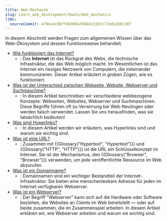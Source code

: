 ```yaml
---
title: Web-Mechanik
slug: Learn_web_development/Howto/Web_mechanics
l10n:
  sourceCommit: 479ea4c8bff4b900a7968413287c77dde2b0c20f
---
```


In diesem Abschnitt werden Fragen zum allgemeinen Wissen über das Web-Ökosystem und dessen Funktionsweise behandelt.

- [Wie funktioniert das Internet?](/de/docs/Learn_web_development/Howto/Web_mechanics/How_does_the_Internet_work)
  - : Das **Internet** ist das Rückgrat des Webs, die technische Infrastruktur, die das Web möglich macht. Im Wesentlichen ist das Internet ein riesiges Netzwerk von Computern, die miteinander kommunizieren. Dieser Artikel erläutert in groben Zügen, wie es funktioniert.
- [Was ist der Unterschied zwischen Webseite, Website, Webserver und Suchmaschine?](/de/docs/Learn_web_development/Getting_started/Environment_setup/Browsing_the_web)
  - : In diesem Artikel beschreiben wir verschiedene webbezogene Konzepte: Webseiten, Websites, Webserver und Suchmaschinen. Diese Begriffe führen oft zu Verwirrung bei Web-Neulingen oder werden falsch verwendet. Lassen Sie uns herausfinden, was sie tatsächlich bedeuten!
- [Was sind Hyperlinks?](/de/docs/Learn_web_development/Howto/Web_mechanics/What_are_hyperlinks)
  - : In diesem Artikel werden wir erläutern, was Hyperlinks sind und warum sie wichtig sind.
- [Was ist eine URL?](/de/docs/Learn_web_development/Howto/Web_mechanics/What_is_a_URL)
  - : Zusammen mit {{Glossary("Hypertext", "Hypertext")}} und {{Glossary("HTTP", "HTTP")}} ist die URL ein Schlüsselkonzept im Internet. Sie ist der Mechanismus, den {{Glossary("Browser", "Browser")}} verwenden, um jede veröffentlichte Ressource im Web abzurufen.
- [Was ist ein Domainname?](/de/docs/Learn_web_development/Howto/Web_mechanics/What_is_a_domain_name)
  - : Domainnamen sind ein wichtiger Bestandteil der Internet-Infrastruktur. Sie bieten eine menschenlesbare Adresse für jeden im Internet verfügbaren Webserver.
- [Was ist ein Webserver?](/de/docs/Learn_web_development/Howto/Web_mechanics/What_is_a_web_server)
  - : Der Begriff "Webserver" kann sich auf die Hardware oder Software beziehen, die Websites an Clients im Web bereitstellt — oder auf beide zusammen, die im Zusammenspiel arbeiten. In diesem Artikel erklären wir, wie Webserver arbeiten und warum sie wichtig sind.
